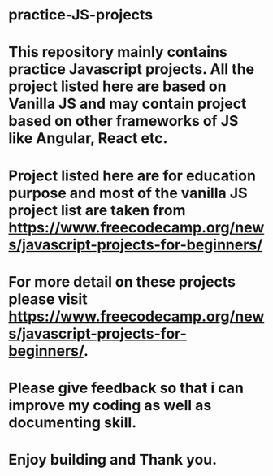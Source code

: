 # practice-JS-projects
# This repository mainly contains practice Javascript projects. All the project listed here are based on Vanilla JS and may contain project based on other frameworks of JS like Angular, React etc.
# Project listed here are for education purpose and most of the vanilla JS project list are taken from https://www.freecodecamp.org/news/javascript-projects-for-beginners/
# For more detail on these projects please visit https://www.freecodecamp.org/news/javascript-projects-for-beginners/.
# Please give feedback so that i can improve my coding as well as documenting skill.

# Enjoy building and Thank you. 
